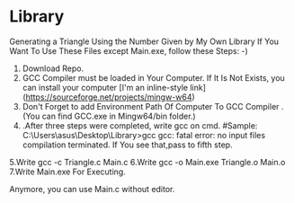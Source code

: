 # Library
Generating a Triangle Using the Number Given by My Own Library
If You Want To Use These Files except Main.exe, follow these Steps:
-)
1. Download Repo.
2. GCC Compiler must be loaded in Your Computer. If It Is Not Exists, you can install your computer [I'm an inline-style link] (https://sourceforge.net/projects/mingw-w64)
3. Don't Forget to add Environment Path Of Computer To GCC Compiler . (You can find GCC.exe in Mingw64/bin folder.)
4. .After three steps were completed, write gcc on cmd.
  #Sample:
  C:\Users\asus\Desktop\Library>gcc
   gcc: fatal error: no input files
   compilation terminated.
  If You see that,pass to fifth step.
  
5.Write gcc -c Triangle.c Main.c
6.Write gcc -o Main.exe Triangle.o Main.o
7.Write Main.exe For Executing.

Anymore, you can use Main.c without editor.
